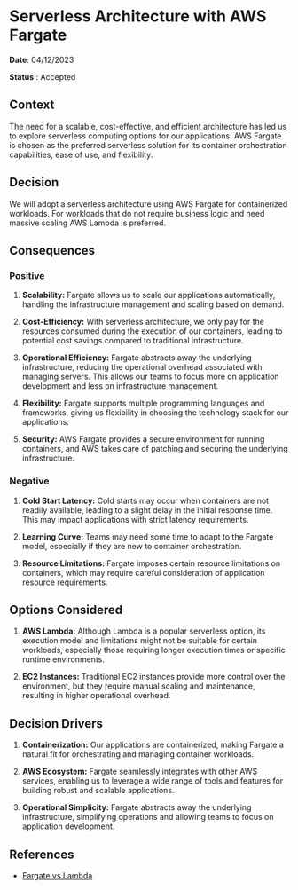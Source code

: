 # Serverless Architecture with AWS Fargate

**Date**: 04/12/2023

**Status** : Accepted
## Context

The need for a scalable, cost-effective, and efficient architecture has led us to explore serverless computing options for our applications. AWS Fargate is chosen as the preferred serverless solution for its container orchestration capabilities, ease of use, and flexibility. 

## Decision

We will adopt a serverless architecture using AWS Fargate for containerized workloads. For workloads that do not require business logic and need massive scaling AWS Lambda is preferred.

## Consequences

### Positive

1. **Scalability:** Fargate allows us to scale our applications automatically, handling the infrastructure management and scaling based on demand.

2. **Cost-Efficiency:** With serverless architecture, we only pay for the resources consumed during the execution of our containers, leading to potential cost savings compared to traditional infrastructure.

3. **Operational Efficiency:** Fargate abstracts away the underlying infrastructure, reducing the operational overhead associated with managing servers. This allows our teams to focus more on application development and less on infrastructure management.

4. **Flexibility:** Fargate supports multiple programming languages and frameworks, giving us flexibility in choosing the technology stack for our applications.

5. **Security:** AWS Fargate provides a secure environment for running containers, and AWS takes care of patching and securing the underlying infrastructure.

### Negative

1. **Cold Start Latency:** Cold starts may occur when containers are not readily available, leading to a slight delay in the initial response time. This may impact applications with strict latency requirements.

2. **Learning Curve:** Teams may need some time to adapt to the Fargate model, especially if they are new to container orchestration.

3. **Resource Limitations:** Fargate imposes certain resource limitations on containers, which may require careful consideration of application resource requirements.

## Options Considered

1. **AWS Lambda:** Although Lambda is a popular serverless option, its execution model and limitations might not be suitable for certain workloads, especially those requiring longer execution times or specific runtime environments.

2. **EC2 Instances:** Traditional EC2 instances provide more control over the environment, but they require manual scaling and maintenance, resulting in higher operational overhead.

## Decision Drivers

1. **Containerization:** Our applications are containerized, making Fargate a natural fit for orchestrating and managing container workloads.

2. **AWS Ecosystem:** Fargate seamlessly integrates with other AWS services, enabling us to leverage a wide range of tools and features for building robust and scalable applications.

3. **Operational Simplicity:** Fargate abstracts away the underlying infrastructure, simplifying operations and allowing teams to focus on application development.

## References
- [Fargate vs Lambda](https://www.clickittech.com/devops/fargate-vs-lambda/?utm_source=fargate+vs+lambda&utm_id=Blogs+Medium)


